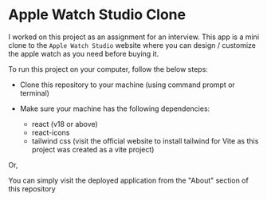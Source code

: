 # Apple Watch Studio Clone

I worked on this project as an assignment for an interview. This app is a mini clone to the `Apple Watch Studio` website where you can design / customize the apple watch as you need before buying it.

To run this project on your computer, follow the below steps:

- Clone this repository to your machine (using command prompt or terminal)
- Make sure your machine has the following dependencies:

  - react (v18 or above)
  - react-icons
  - tailwind css (visit the official website to install tailwind for Vite as this project was created as a vite project)

Or,

You can simply visit the deployed application from the "About" section of this repository
